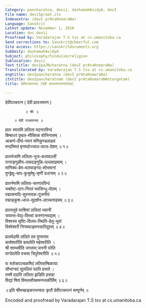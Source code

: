 ```yaml
---
Category: pancharatna, devii, dashamahAvidyA, devI
File name: devi5praat.itx
Indexextra: (devI prAtaHsmaraNa)
Language: Sanskrit
Latest update: November 1, 2010
Location: doc_devii
Proofread by: Varadarajan T.S tsv at cs.umanitoba.ca
Send corrections to: Sanskrit@cheerful.com
Site access: https://sanskritdocuments.org
SubDeity: dashamahAvidyA
Subject: philosophy/hinduism/religion
Sublocation: devii
Text title: devIpaJNcharatna (devI prAtaHsmaraNa)
Transliterated by: Varadarajan T.S tsv at cs.umanitoba.ca
engtitle: devIpancharatna (devI prAtaHsmaraNa)
itxtitle: devIpancharatnam (devI prAtaHsmaraNAntargatam)
title: देवीपञ्चरत्नम् (देवी प्रातःस्मरणान्तर्गतम्)

---
```

  
 देवीपञ्चरत्न ( देवी प्रातःस्मरण )   
  
             ॥ श्रीः ॥  
  
        ॥ देवी पञ्चरत्नम् ॥  
  
प्रातः स्मरामि ललिता वदनारविन्दं  
     बिम्बाधरं पृथल-मौक्तिक शोभिनासम् ।  
आकर्ण-दीर्घ-नयनं मणिकुण्डलाढ्यं  
     मन्दस्मितं मृगमदोज्ज्वल-फाल-देशम् ॥ १॥  
  
प्रातर्भजामि ललिता-भुज-कल्पवल्लीं  
     रत्नाङ्गुळीय-लसदङ्गुळि-पल्लवाढ्याम् ।  
माणिक्य-हेम-वलयाङ्गद-शोभमानां  
     पुण्ड्रेक्षु-चाप-कुसुमेषु-सृणीं दधानाम् ॥ २॥  
  
प्रातर्नमामि ललिता-चरणारविन्दं  
     भक्तेष्ट-दान-निरतं भवसिन्धु-पोतम् ।  
पद्मासनादि-सुरनायक-पूजनीयं  
     पद्माङ्कुश-ध्वज-सुदर्शन-लाञ्चनाढ्यम् ॥ ३॥  
  
प्रातस्तुवे परशिवां ललितां भवानीं  
     त्रय्यन्त-वेद्य-विभवां करुणानवद्याम् ।  
विश्वस्य सृष्टि-विलय-स्थिति-हेतु-भूतां  
     विश्वेश्वरीं निगमवाङ्मनसातिदूराम् ॥ ४॥  
  
प्रातर्वदामि ललिते तव पुण्यनाम  
     कामेश्वरीति कमलेति महेश्वरीति ।  
श्री शाम्भवीति जगताम् जननी परेति  
     वाग्देवतेति वचसा त्रिपुरेश्वरीति ॥ ५॥  
  
यः श्लोकपञ्चकमिदं ललिताम्बिकायाः  
     सौभाग्यदं सुललितं पठति प्रभाते ।  
तस्मै ददाति ललिता झडिति प्रसन्ना  
     विद्यां श्रियं विमलसौख्यमनन्तकीर्तिम् ॥ ६॥  
  
॥ इति श्रीमच्छङ्करभगवतः कृतौ देवीपञ्चरत्नं सम्पूर्णम् ॥  
  
  
  
Encoded and proofread by Varadarajan T.S tsv at cs.umanitoba.ca  
  
